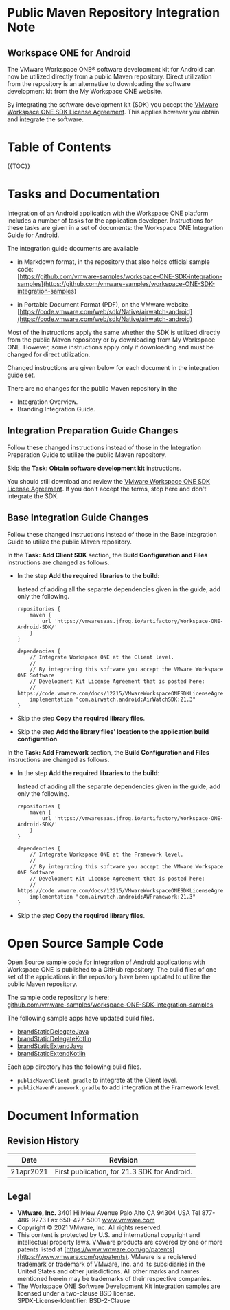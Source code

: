 # Public Maven Repository Integration Note
## Workspace ONE for Android
The VMware Workspace ONE® software development kit for Android can now be
utilized directly from a public Maven repository. Direct utilization from the
repository is an alternative to downloading the software development kit from
the My Workspace ONE website.

By integrating the software development kit (SDK) you accept the
[VMware Workspace ONE SDK License Agreement](https://code.vmware.com/docs/12215/VMwareWorkspaceONESDKLicenseAgreement.pdf). This applies however you obtain and 
integrate the software.

# Table of Contents
{{TOC}}

# Tasks and Documentation
Integration of an Android application with the Workspace ONE platform includes a
number of tasks for the application developer. Instructions for these tasks are
given in a set of documents: the Workspace ONE Integration Guide for Android.

The integration guide documents are available

-   in Markdown format, in the repository that also holds official sample code:  
    [https://github.com/vmware-samples/workspace-ONE-SDK-integration-samples](https://github.com/vmware-samples/workspace-ONE-SDK-integration-samples)

-   in Portable Document Format (PDF), on the VMware website.  
    [https://code.vmware.com/web/sdk/Native/airwatch-android](https://code.vmware.com/web/sdk/Native/airwatch-android)

Most of the instructions apply the same whether the SDK is utilized directly
from the public Maven repository or by downloading from My Workspace ONE.
However, some instructions apply only if downloading and must be changed for
direct utilization.

Changed instructions are given below for each document in the integration guide
set.

There are no changes for the public Maven repository in the

-   Integration Overview.
-   Branding Integration Guide.

## Integration Preparation Guide Changes
Follow these changed instructions instead of those in the Integration
Preparation Guide to utilize the public Maven repository.

Skip the **Task: Obtain software development kit** instructions.

You should still download and review the 
[VMware Workspace ONE SDK License Agreement](https://code.vmware.com/docs/12215/VMwareWorkspaceONESDKLicenseAgreement.pdf). If you don't accept the terms, stop 
here and don't integrate the SDK.

## Base Integration Guide Changes
Follow these changed instructions instead of those in the Base Integration
Guide to utilize the public Maven repository.

In the **Task: Add Client SDK** section, the **Build Configuration and
Files** instructions are changed as follows.

-   In the step **Add the required libraries to the build**:

    Instead of adding all the separate dependencies given in the guide, add only
    the following.

        repositories {
            maven {
                url 'https://vmwaresaas.jfrog.io/artifactory/Workspace-ONE-Android-SDK/'
            }
        }

        dependencies {
            // Integrate Workspace ONE at the Client level.
            //
            // By integrating this software you accept the VMware Workspace ONE Software
            // Development Kit License Agreement that is posted here:  
            // https://code.vmware.com/docs/12215/VMwareWorkspaceONESDKLicenseAgreement.pdf
            implementation "com.airwatch.android:AirWatchSDK:21.3"
        }

-   Skip the step **Copy the required library files**.

-   Skip the step
    **Add the library files' location to the application build configuration**.

In the **Task: Add Framework** section, the **Build Configuration and
Files** instructions are changed as follows.

-   In the step **Add the required libraries to the build**:

    Instead of adding all the separate dependencies given in the guide, add only
    the following.

        repositories {
            maven {
                url 'https://vmwaresaas.jfrog.io/artifactory/Workspace-ONE-Android-SDK/'
            }
        }

        dependencies {
            // Integrate Workspace ONE at the Framework level.
            //
            // By integrating this software you accept the VMware Workspace ONE Software
            // Development Kit License Agreement that is posted here:  
            // https://code.vmware.com/docs/12215/VMwareWorkspaceONESDKLicenseAgreement.pdf
            implementation "com.airwatch.android:AWFramework:21.3"
        }

-   Skip the step **Copy the required library files**.

# Open Source Sample Code
Open Source sample code for integration of Android applications with Workspace
ONE is published to a GitHub repository. The build files of one set of the
applications in the repository have been updated to utilize the public Maven
repository.

The sample code repository is here:  
[github.com/vmware-samples/workspace-ONE-SDK-integration-samples](https://github.com/vmware-samples/workspace-ONE-SDK-integration-samples)

The following sample apps have updated build files.

-   [brandStaticDelegateJava](https://github.com/vmware-samples/workspace-ONE-SDK-integration-samples/tree/main/IntegrationGuideForAndroid/Apps/brandStaticDelegateJava)
-   [brandStaticDelegateKotlin](https://github.com/vmware-samples/workspace-ONE-SDK-integration-samples/tree/main/IntegrationGuideForAndroid/Apps/brandStaticDelegateKotlin)
-   [brandStaticExtendJava](https://github.com/vmware-samples/workspace-ONE-SDK-integration-samples/tree/main/IntegrationGuideForAndroid/Apps/brandStaticExtendJava)
-   [brandStaticExtendKotlin](https://github.com/vmware-samples/workspace-ONE-SDK-integration-samples/tree/main/IntegrationGuideForAndroid/Apps/brandStaticExtendKotlin)

Each app directory has the following build files.

-   `publicMavenClient.gradle` to integrate at the Client level.
-   `publicMavenFramework.gradle` to add integration at the Framework level.

# Document Information
## Revision History
|Date     |Revision                                    |
|---------|--------------------------------------------|
|21apr2021|First publication, for 21.3 SDK for Android.|

## Legal
-   **VMware, Inc.** 3401 Hillview Avenue Palo Alto CA 94304 USA
    Tel 877-486-9273 Fax 650-427-5001 www.vmware.com
-   Copyright © 2021 VMware, Inc. All rights reserved.
-   This content is protected by U.S. and international copyright and
    intellectual property laws. VMware products are covered by one
    or more patents listed at
    [https://www.vmware.com/go/patents](https://www.vmware.com/go/patents).
    VMware is a registered trademark or trademark of VMware, Inc. and its
    subsidiaries in the United States and other jurisdictions. All other marks
    and names mentioned herein may be trademarks of their respective companies.
-   The Workspace ONE Software Development Kit integration samples are
    licensed under a two-clause BSD license.  
    SPDX-License-Identifier: BSD-2-Clause
